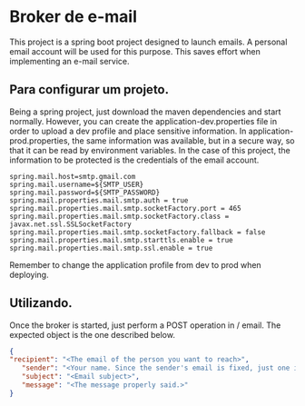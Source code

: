 # Broker de e-mail

This project is a spring boot project designed to launch emails. A personal email account will be used for this purpose. This saves effort when implementing an e-mail service.

## Para configurar um projeto.
Being a spring project, just download the maven dependencies and start normally. However, you can create the application-dev.properties file in order to upload a dev profile and place sensitive information. In application-prod.properties, the same information was available, but in a secure way, so that it can be read by environment variables. In the case of this project, the information to be protected is the credentials of the email account.

```propreties
spring.mail.host=smtp.gmail.com
spring.mail.username=${SMTP_USER}
spring.mail.password=${SMTP_PASSWORD}
spring.mail.properties.mail.smtp.auth = true
spring.mail.properties.mail.smtp.socketFactory.port = 465
spring.mail.properties.mail.smtp.socketFactory.class = javax.net.ssl.SSLSocketFactory
spring.mail.properties.mail.smtp.socketFactory.fallback = false
spring.mail.properties.mail.smtp.starttls.enable = true
spring.mail.properties.mail.smtp.ssl.enable = true
``` 
Remember to change the application profile from dev to prod when deploying.

## Utilizando.
Once the broker is started, just perform a POST operation in / email. The expected object is the one described below.

```json
{
"recipient": "<The email of the person you want to reach>",
   "sender": "<Your name. Since the sender's email is fixed, just one identification is enough>",
   "subject": "<Email subject>",
   "message": "<The message properly said.>"
}
```
